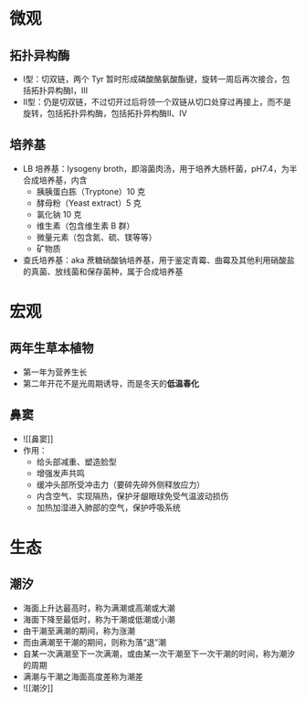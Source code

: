 # 微观
## 拓扑异构酶
- Ⅰ型：切双链，两个 Tyr 暂时形成磷酸酪氨酸酯键，旋转一周后再次接合，包括拓扑异构酶Ⅰ，Ⅲ
- Ⅱ型：仍是切双链，不过切开过后将领一个双链从切口处穿过再接上，而不是旋转，包括拓扑异构酶，包括拓扑异构酶Ⅱ、Ⅳ
## 培养基
- LB 培养基：lysogeny broth，即溶菌肉汤，用于培养大肠杆菌，pH7.4，为半合成培养基，内含
	- 胰胰蛋白胨（Tryptone）10 克
	- 酵母粉（Yeast extract）5 克
	- 氯化钠 10 克
	- 维生素（包含维生素 B 群）
	- 微量元素（包含氮、硫、镁等等）
	- 矿物质
- 查氏培养基：aka 蔗糖硝酸钠培养基，用于鉴定青霉、曲霉及其他利用硝酸盐的真菌、放线菌和保存菌种，属于合成培养基
# 宏观
## 两年生草本植物
- 第一年为营养生长
- 第二年开花不是光周期诱导，而是冬天的**低温春化**
## 鼻窦
- ![[鼻窦]]
- 作用：
	- 给头部减重、塑造脸型
	- 增强发声共鸣
	- 缓冲头部所受冲击力（要碎先碎外侧释放应力）
	- 内含空气、实现隔热，保护牙龈眼球免受气温波动损伤
	- 加热加湿进入肺部的空气，保护呼吸系统
# 生态
## 潮汐
- 海面上升达最高时，称为满潮或高潮或大潮
- 海面下降至最低时，称为干潮或低潮或小潮
- 由干潮至满潮的期间，称为涨潮
- 而由满潮至干潮的期间，则称为落“退”潮
- 自某一次满潮至下一次满潮，或由某一次干潮至下一次干潮的时间，称为潮汐的周期
- 满潮与干潮之海面高度差称为潮差
- ![[潮汐]]
